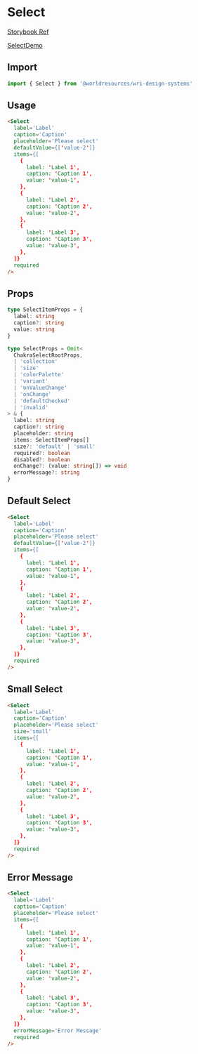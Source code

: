 # Select

[Storybook Ref](https://wri.github.io/wri-design-systems/?path=/docs/forms-inputs-select--docs)

[SelectDemo](https://github.com/wri/wri-design-systems/blob/main/src/components/Forms/Inputs/Select/SelectDemo.tsx)

## Import

```js
import { Select } from '@worldresources/wri-design-systems'
```

## Usage

```html
<Select
  label='Label'
  caption='Caption'
  placeholder='Please select'
  defaultValue={['value-2']}
  items={[
    {
      label: 'Label 1',
      caption: 'Caption 1',
      value: 'value-1',
    },
    {
      label: 'Label 2',
      caption: 'Caption 2',
      value: 'value-2',
    },
    {
      label: 'Label 3',
      caption: 'Caption 3',
      value: 'value-3',
    },
  ]}
  required
/>
```

## Props

```ts
type SelectItemProps = {
  label: string
  caption?: string
  value: string
}
```

```ts
type SelectProps = Omit<
  ChakraSelectRootProps,
  | 'collection'
  | 'size'
  | 'colorPalette'
  | 'variant'
  | 'onValueChange'
  | 'onChange'
  | 'defaultChecked'
  | 'invalid'
> & {
  label: string
  caption?: string
  placeholder: string
  items: SelectItemProps[]
  size?: 'default' | 'small'
  required?: boolean
  disabled?: boolean
  onChange?: (value: string[]) => void
  errorMessage?: string
}
```

## Default Select

```html
<Select
  label='Label'
  caption='Caption'
  placeholder='Please select'
  defaultValue={['value-2']}
  items={[
    {
      label: 'Label 1',
      caption: 'Caption 1',
      value: 'value-1',
    },
    {
      label: 'Label 2',
      caption: 'Caption 2',
      value: 'value-2',
    },
    {
      label: 'Label 3',
      caption: 'Caption 3',
      value: 'value-3',
    },
  ]}
  required
/>
```

## Small Select

```html
<Select
  label='Label'
  caption='Caption'
  placeholder='Please select'
  size='small'
  items={[
    {
      label: 'Label 1',
      caption: 'Caption 1',
      value: 'value-1',
    },
    {
      label: 'Label 2',
      caption: 'Caption 2',
      value: 'value-2',
    },
    {
      label: 'Label 3',
      caption: 'Caption 3',
      value: 'value-3',
    },
  ]}
  required
/>
```

## Error Message

```html
<Select
  label='Label'
  caption='Caption'
  placeholder='Please select'
  items={[
    {
      label: 'Label 1',
      caption: 'Caption 1',
      value: 'value-1',
    },
    {
      label: 'Label 2',
      caption: 'Caption 2',
      value: 'value-2',
    },
    {
      label: 'Label 3',
      caption: 'Caption 3',
      value: 'value-3',
    },
  ]}
  errorMessage='Error Message'
  required
/>
```

